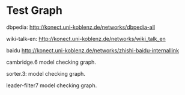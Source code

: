 # Test Graph
dbpedia: 			http://konect.uni-koblenz.de/networks/dbpedia-all

wiki-talk-en: 		http://konect.uni-koblenz.de/networks/wiki_talk_en

baidu			    http://konect.uni-koblenz.de/networks/zhishi-baidu-internallink

cambridge.6     	model checking graph.

sorter.3: 		 	model checking graph.

leader-filter7 	 	model checking graph.

